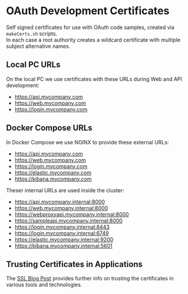 # OAuth Development Certificates

Self signed certificates for use with OAuth code samples, created via `makeCerts.sh` scripts.\
In each case a root authority creates a wildcard certificate with multiple subject alternative names.

## Local PC URLs

On the local PC we use certificates with these URLs during Web and API development:

- https://api.mycompany.com
- https://web.mycompany.com
- https://login.mycompany.com

## Docker Compose URLs

In Docker Compose we use NGINX to provide these external URLs:

- https://api.mycompany.com
- https://web.mycompany.com
- https://login.mycompany.com
- https://elastic.mycompany.com
- https://kibana.mycompany.com

Theser internal URLs are used inside the cluster:

- https://api.mycompany.internal:8000
- https://web.mycompany.internal:8000
- https://webproxyapi.mycompany.internal:8000
- https://sampleapi.mycompany.internal:8000
- https://login.mycompany.internal:8443
- https://login.mycompany.internal:6749
- https://elastic.mycompany.internal:9200
- https://kibana.mycompany.internal:5601

## Trusting Certificates in Applications

The [SSL Blog Post](https://authguidance.com/2017/11/11/developer-ssl-setup/) provides further info on trusting the certificates in various tools and technologies.
